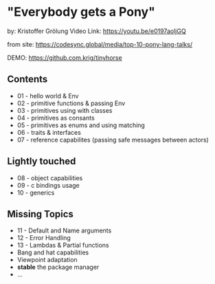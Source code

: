 # "Everybody gets a Pony"

by: Kristoffer Grölung
Video Link: https://youtu.be/e0197aoljGQ

from site: https://codesync.global/media/top-10-pony-lang-talks/

DEMO: https://github.com.krig/tinyhorse

## Contents 

- 01 - hello world & Env
- 02 - primitive functions & passing Env 
- 03 - primitives using with classes 
- 04 - primitives as consants 
- 05 - primitives as enums and using matching 
- 06 - traits & interfaces 
- 07 - reference capabilites (passing safe messages between actors)

## Lightly touched 
- 08 - object capabilities 
- 09 - c bindings usage
- 10 - generics

## Missing Topics

- 11 - Default and Name arguments 
- 12 - Error Handling 
- 13 - Lambdas & Partial functions 
- Bang and hat capabilities 
- Viewpoint adaptation 
- **stable** the package manager 
- ...